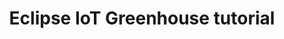 ---
title: "Eclipse IoT Greenhouse tutorial"
description: "Eclipse IoT Greenhouse tutorial"
layout: "java-tutorial"
---